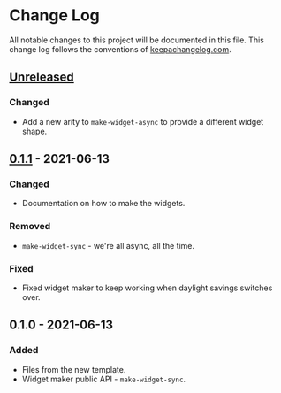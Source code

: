 # Change Log
All notable changes to this project will be documented in this file. This change log follows the conventions of [keepachangelog.com](http://keepachangelog.com/).

## [Unreleased]
### Changed
- Add a new arity to `make-widget-async` to provide a different widget shape.

## [0.1.1] - 2021-06-13
### Changed
- Documentation on how to make the widgets.

### Removed
- `make-widget-sync` - we're all async, all the time.

### Fixed
- Fixed widget maker to keep working when daylight savings switches over.

## 0.1.0 - 2021-06-13
### Added
- Files from the new template.
- Widget maker public API - `make-widget-sync`.

[Unreleased]: https://github.com/your-name/ex4/compare/0.1.1...HEAD
[0.1.1]: https://github.com/your-name/ex4/compare/0.1.0...0.1.1
